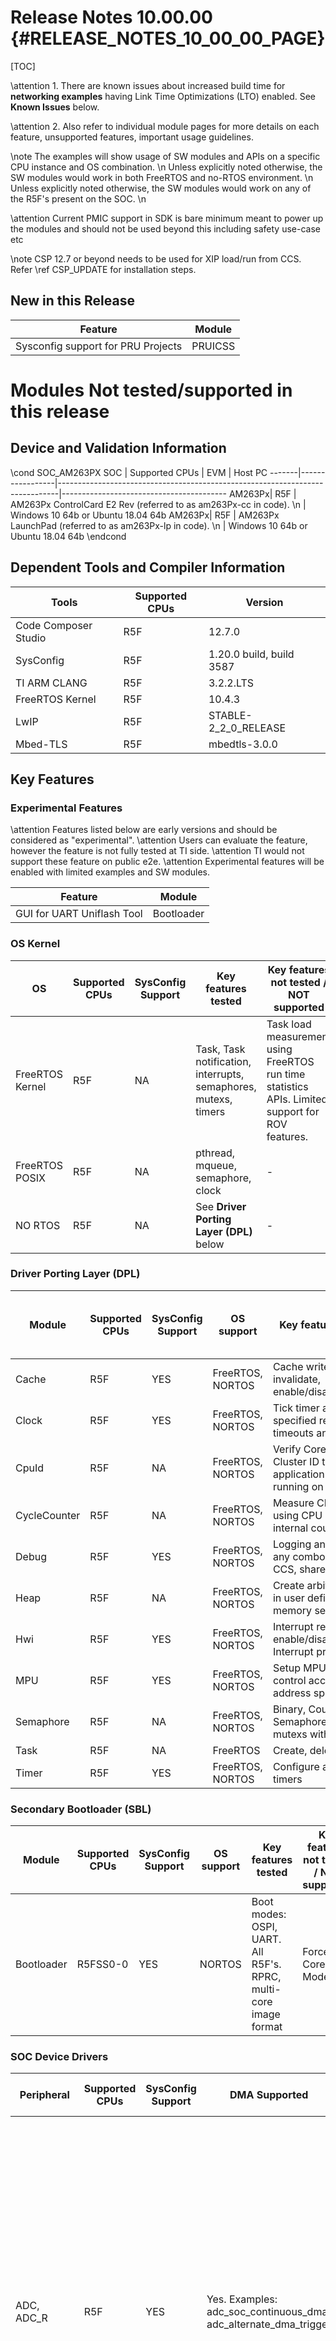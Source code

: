 # Release Notes 10.00.00 {#RELEASE_NOTES_10_00_00_PAGE}

[TOC]

\attention 1. There are known issues about increased build time for **networking examples** having Link Time Optimizations (LTO) enabled. See **Known Issues** below.

\attention 2. Also refer to individual module pages for more details on each feature, unsupported features, important usage guidelines.

\note The examples will show usage of SW modules and APIs on a specific CPU instance and OS combination. \n
      Unless explicitly noted otherwise, the SW modules would work in both FreeRTOS and no-RTOS environment. \n
      Unless explicitly noted otherwise, the SW modules would work on any of the R5F's present on the SOC. \n

\attention Current PMIC support in SDK is bare minimum meant to power up the modules and should not be used beyond this including safety use-case etc

\note CSP 12.7 or beyond needs to be used for XIP load/run from CCS. Refer \ref CSP_UPDATE for installation steps.

## New in this Release

Feature                                                                                         | Module
------------------------------------------------------------------------------------------------|-----------------------------------
Sysconfig support for PRU Projects                                                              | PRUICSS

# Modules Not tested/supported in this release


## Device and Validation Information

\cond SOC_AM263PX
SOC    | Supported CPUs  | EVM                                                                          | Host PC
-------|-----------------|------------------------------------------------------------------------------|-----------------------------------------
AM263Px| R5F             | AM263Px ControlCard E2 Rev     (referred to as am263Px-cc in code). \n       | Windows 10 64b or Ubuntu 18.04 64b
AM263Px| R5F             | AM263Px LaunchPad              (referred to as am263Px-lp in code). \n       | Windows 10 64b or Ubuntu 18.04 64b
\endcond


## Dependent Tools and Compiler Information

Tools                   | Supported CPUs | Version
------------------------|----------------|-----------------------
Code Composer Studio    | R5F            | 12.7.0
SysConfig               | R5F            | 1.20.0 build, build 3587
TI ARM CLANG            | R5F            | 3.2.2.LTS
FreeRTOS Kernel         | R5F            | 10.4.3
LwIP                    | R5F            | STABLE-2_2_0_RELEASE
Mbed-TLS                | R5F            | mbedtls-3.0.0


## Key Features

### Experimental Features

\attention Features listed below are early versions and should be considered as "experimental".
\attention Users can evaluate the feature, however the feature is not fully tested at TI side.
\attention TI would not support these feature on public e2e.
\attention Experimental features will be enabled with limited examples and SW modules.

Feature                                                             | Module
--------------------------------------------------------------------|--------------------------
GUI for UART Uniflash Tool                                          | Bootloader

### OS Kernel

OS              | Supported CPUs  | SysConfig Support | Key features tested                                             | Key features not tested / NOT supported
----------------|-----------------|-------------------|-----------------------------------------------------------------|----------------------------------------
FreeRTOS Kernel | R5F             | NA                | Task, Task notification, interrupts, semaphores, mutexs, timers | Task load measurement using FreeRTOS run time statistics APIs. Limited support for ROV features.
FreeRTOS POSIX  | R5F             | NA                | pthread, mqueue, semaphore, clock                               | -
NO RTOS         | R5F             | NA                | See **Driver Porting Layer (DPL)** below                        | -

### Driver Porting Layer (DPL)

Module            | Supported CPUs  | SysConfig Support | OS support       | Key features tested                                           | Key features not tested / NOT supported
------------------|-----------------|-------------------|------------------|---------------------------------------------------------------|----------------------------------------
Cache             | R5F             | YES               | FreeRTOS, NORTOS | Cache write back, invalidate, enable/disable                  | -
Clock             | R5F             | YES               | FreeRTOS, NORTOS | Tick timer at user specified resolution, timeouts and delays  | -
CpuId             | R5F             | NA                | FreeRTOS, NORTOS | Verify Core ID and Cluster ID that application is currently running on    | -
CycleCounter      | R5F             | NA                | FreeRTOS, NORTOS | Measure CPU cycles using CPU specific internal counters       | -
Debug             | R5F             | YES               | FreeRTOS, NORTOS | Logging and assert to any combo of: UART, CCS, shared memory  | -
Heap              | R5F             | NA                | FreeRTOS, NORTOS | Create arbitrary heaps in user defined memory segments        | -
Hwi               | R5F             | YES               | FreeRTOS, NORTOS | Interrupt register, enable/disable/restore, Interrupt prioritization                    | -
MPU               | R5F             | YES               | FreeRTOS, NORTOS | Setup MPU and control access to address space                 | -
Semaphore         | R5F             | NA                | FreeRTOS, NORTOS | Binary, Counting Semaphore, recursive mutexs with timeout     | -
Task              | R5F             | NA                | FreeRTOS         | Create, delete tasks                                          | -
Timer             | R5F             | YES               | FreeRTOS, NORTOS | Configure arbitrary timers                                    | -

### Secondary Bootloader (SBL)

Module     | Supported CPUs  | SysConfig Support | OS support       | Key features tested                                                         | Key features not tested / NOT supported
-----------|-----------------|-------------------|------------------|-----------------------------------------------------------------------------|----------------------------------------------------
Bootloader | R5FSS0-0        | YES               | NORTOS           | Boot modes: OSPI, UART. All R5F's. RPRC, multi-core image format            | Force Dual Core Mode

### SOC Device Drivers

Peripheral   | Supported CPUs | SysConfig Support | DMA Supported                         | Key features tested                                                                                                                                             | Key features not tested / NOT supported
-------------|----------------|-------------------|---------------------------------------|-----------------------------------------------------------------------------------------------------------------------------------------------------------------|---------------------------------------------------
ADC, ADC_R   | R5F            | YES               | Yes. Examples:  adc_soc_continuous_dma, adc_alternate_dma_trigger | Single software triggered conversion, Multiple ADC trigger using PWM, Result read using DMA (normal and alternate triggers), EPWM trip through PPB limit, PPB features, Burst mode, Single and Differential mode, Interrupt with Offset from Aquisition Window, EPWM/ECAP/RTI triggered conversions, Trigger Repeater for Undersampling and Oversampling, Global Force on Multiple ADCs, Internal DAC Loopback to Calibration Channels, Safety Checker and Aggregator, Open Short Detection feature                 | External channel selection
Bootloader   | R5F            | YES               | Yes. DMA enabled for SBL OSPI         | Boot modes: OSPI, UART. All R5F's                                                                                                                               | -
CMPSS        | R5F            | YES               | NA                                    | Asynchronous PWM trip, digital filter                                                                                                                                           | CMPSS Dac LoopBack feature
CPSW         | R5F            | YES               | No                                    | MAC loopback, PHY loopback, LWIP: Getting IP, Ping, Iperf, Layer 2 MAC, Layer 2 PTP Timestamping and Ethernet CPSW Switch support, TSN stack                      | RMII, MII mode
DAC          | R5F            | YES               | Yes. Example: dac_sine_dma            | Constant voltage, Square wave generation, Sine wave generation with and without DMA, Ramp wave generation, Random Voltage generation                            | -
ECAP         | R5F            | YES               | yes. Example : ecap_edma              | ECAP APWM mode, PWM capture, DMA trigger in both APWM and Capture Modes                                                                                         | -
EDMA         | R5F            | YES               | NA                                    | DMA transfer using interrupt and polling mode, QDMA Transfer, Channel Chaining, PaRAM Linking                                                                   | -
EPWM         | R5F            | YES               | Yes. Example: epwm_dma, epwm_xcmp_dma | Multiple EPWM Sync from Top Module, PWM outputs A and B in up-down count mode, Trip zone, Update PWM using EDMA, Valley switching, High resolution time period adjustment, chopper module features, type5 features           | -
EQEP         | R5F            | YES               | NA                                    | Speed and Position measurement. Frequency Measurement                                                                                                           | -
FSI          | R5F            | YES               | Yes. Example: fsi_loopback_dma        | RX, TX, polling, interrupt mode, Dma, single lane loopback.                                                                                                     | - FSI Spi Mode
GPIO         | R5F            | YES               | NA                                    | Output, Input and Interrupt functionality                                                                                                                       | -
I2C          | R5F            | YES               | No                                    | Controller mode, basic read/write                                                                                                                               | -
IPC Notify   | R5F            | YES               | NA                                    | Mailbox functionality, IPC between RTOS/NORTOS CPUs                                                                                                             | M4F core
IPC Rpmsg    | R5F            | YES               | NA                                    | RPMessage protocol based IPC                                                                                                                                    | M4F core
MCAN         | R5F            | YES               | No                                    | RX, TX, interrupt and polling mode, Corrupt Message Transmission Prevention, Error Passive state, Bus Off State, Bus Monitoring Mode                            | -
MCSPI        | R5F            | YES               | Yes. Example: mcspi_loopback_dma      | Controller/Peripheral mode, basic read/write, polling, interrupt and DMA mode                                                                                   | -
MDIO         | R5F            | YES               | NA                                    | Register read/write, link status and link interrupt enable API                                                                                                  | -
MMCSD        | R5F            | YES               | NA                                    | MMCSD 4bit, Raw read/write                                                                                                                                      | file IO, eMMC
PINMUX       | R5F            | YES               | NA                                    | Tested with multiple peripheral pinmuxes                                                                                                                        | -
PMU          | R5F            | NO                | NA                                    | Tested various PMU events                                                                                                                                       | Counter overflow detection is not enabled
OptiFlash    | R5F            | Yes               | NA                                    | FLC, RL2, RAT functionality, XIP with RL2 enabled                                                                                                               | OptiShare
OSPI         | R5F            | YES               | Yes. Example: ospi_flash_dma          | Read direct, Write indirect, Read/Write commands, DMA for read                                                                                                  | -
RTI          | R5F            | YES               | No                                    | Counter read, timebase selection, comparator setup for Interrupt, DMA requests                                                                                  | Capture feature, fast enabling/disabling of events not tested
RESOLVER     | R5F            | YES               | No                                    | Angle and Speed Calcution. input Band Pass Filter, Manual Phase Gain Correction and Manual Ideal Sample Selection Mode calculation                              | Tuning, Safety Diagnostic features
SDFM         | R5F            | YES               | yes. Example : sdfm_filter_sync_dmaread | Filter data read from CPU, Filter data read with PWM sync, triggered DMA read from the Filter FIFO, ECAP Clock LoopBack                                                                                                       | -
SOC          | R5F            | YES               | NA                                    | Lock/unlock MMRs, clock enable, set Hz, Xbar configuration, SW Warm Reset, Address Translation                                                                  | -
SPINLOCK     | R5F            | NA                | NA                                    | Lock, unlock HW spinlock                                                                                                                                        | -
UART         | R5F            | YES               | Yes. Example: uart_echo_dma           | Basic read/write at baud rate 115200, polling, interrupt mode                                                                                                   | HW flow control not tested, DMA mode not supported
WATCHDOG     | R5F            | YES               | NA                                    | Reset mode, Interrupt mode                                                                                                                                      | -

### Trigonometric Operations

Peripheral   | Supported CPUs | SysConfig Support | DMA Supported                         | Key features tested                                                                                                                                             | Key features not tested / NOT supported
-------------|----------------|-------------------|---------------------------------------|-----------------------------------------------------------------------------------------------------------------------------------------------------------------|---------------------------------------------------
TMU          | R5F            | NO                | NA                                    | TMU Operations, Pipelining, Contex Save                                                                                                                         | Square Root, Division Operations. more than 1 Interrupt Nesting for the contex save is not Supported.

### Board Device Drivers

Peripheral | Supported CPUs | SysConfig Support | Key features tested                                         | Key features not tested
-----------|----------------|-------------------|-------------------------------------------------------------|------------------------
EEPROM     | R5F            | YES               | Only compiled                                               | -
FLASH      | R5F            | YES               | OSPI Flash                                                  | -
LED        | R5F            | YES               | GPIO                                                        | -
ETHPHY     | R5F            | YES               | Tested with ethercat_slave_beckhoff_ssc_demo example        | -

### Networking

Module                      | Supported CPUs | SysConfig Support | OS Support  | Key features tested                                                                    | Key features not tested
----------------------------|----------------|-------------------|-------------|----------------------------------------------------------------------------------------|------------------------
Time-Sensitive Networking(gPTP-IEEE 802.1AS) | R5F            | NO                | FreeRTOS    | gPTP IEEE 802.1 AS-2020 compliant gPTP stack, End Nodes and Bridge mode support, YANG data model configuration  | Multi-Clock Domain
LwIP                                         | R5F            | YES               | FreeRTOS    | TCP/UDP IP networking stack with and without checksum offload enabled, TCP/UDP IP networking stack with server and client functionality, basic Socket APIs, netconn APIs and raw APIs, DHCP, ping, TCP iperf, scatter-gather, DSCP priority mapping                         | Other LwIP features
Ethernet driver (ENET)                       | R5F            | YES               | FreeRTOS    | Ethernet as port using CPSW, MAC loopback and PHY loopback, Layer 2 MAC, Packet Timestamping, CPSW Switch, CPSW EST, interrupt pacing, Policer and Classifier, MDIO Manual Mode, Credit Based Shaper (IEEE 802.1Qav), Strapped PHY (Early Ethernet)  | RMII, MII mode
ICSS-EMAC                   | R5F            | YES               | FreeRTOS    | Switch and MAC features, Storm Prevention (MAC), Host Statistics, Multicast Filtering  | Promiscuous Mode

<!-- Mbed-TLS                    | R5F            | NO                | FreeRTOS    | Tested software cryptography after porting, used mbedTLS with LwIP to implement HTTPS server  | Hardware offloaded cryptography -->

### Safety Diagnostic Library

Module            | Supported CPUs  | SysConfig Support | OS support       | Key features tested                                                                            | Key features not tested / NOT supported
------------------|-----------------|-------------------|------------------|------------------------------------------------------------------------------------------------|----------------------------------------
MCRC              | R5F             | NA                |  NORTOS | Full CPU, Auto CPU Mode and Semi CPU Auto Mode                                                          | -
DCC               | R5F             | NA                |  NORTOS | Single Shot and Continuous modes                                    | -
PBIST             | R5F             | NA                |  NORTOS | Memories supported by MSS PBIST controller.          | -
ESM               | R5F             | NA                |  NORTOS | Tested in combination with RTI, DCC                                        | -
RTI               | R5F             | NA                |  NORTOS | WINDOWSIZE_100_PERCENT, WINDOWSIZE_50_PERCENT ,Latency/Propagation timing error(early)(50% window),Latency/Propagation timing error(late)(50% window)                                     | -
ECC               | R5F             | NA                |  NORTOS | ECC of MSS_L2, R5F TCM, MCAN, VIM, ICSSM, TPTC      | R5F Cache
ECC Bus Safety    | R5F             | NA                |  NORTOS | AHB, AXI, TPTC                           | -
CCM               | R5F             | NA                |  NORTOS | CCM Self Test Mode,Error Forcing Mode and Self Test Error Forcing Mode. TMU and RL2 are also validated                      | -
R5F STC(LBIST), Static Register Read| R5F               | NA                |  NORTOS | STC of R5F, R5F CPU Static Register Read                                 |-
TMU ROM Checksum  | R5F             | NA                |  NORTOS | ROM checksum for TMU                                                                         | -
Time out Gasket(STOG)  | R5F             | NA                |  NORTOS | Timeout gasket feature                    | -
Thermal Monitor(VTM)| R5F             | NA                |  NORTOS | Over, under and thershold temperature interrupts                   | -

**Note**: SDL is validate only on ControlCard.

### PRU IO

Module          | Supported CPUs    | SysConfig Support | OS Support        | Key features tested                                                               | Key features not tested
----------------|-------------------|-------------------|-------------------|-----------------------------------------------------------------------------------|-------------------------------------------------
Empty           | PRU               | YES                | Bare Metal        | Empty project to get started with PRU firmware development                        | -


## Fixed Issues

<table>
<tr>
    <th> ID
    <th> Head Line
    <th> Module
    <th> Applicable Releases
    <th> Applicable Devices
    <th> Resolution/Comments
</tr>
<tr>
    <td> PROC_SDL-7347
    <td> MCRC does not provide API to configure data width, CRC algo etc.
    <td> MCRC
    <td> 09.00.00 Onwards
    <td> AM263x, AM263Px
    <td>
<tr>
    <td> PROC_SDL-6910
    <td> Update to move some of the non static registers.
    <td> R5F CPU UTILS
    <td> 09.00.00 Onwards
    <td> AM263x, AM263Px
    <td> Updated R5F UTILS structure to move some of the non static registers.
</tr>
<tr>
    <td> PINDSW-8097
    <td> Wrong PHY Config when using the QSPI Boot mode
    <td> ICSS-EMAC
    <td> 09.02.00 Onwards
    <td> AM263x, AM263Px
    <td> Fixed the application intiialization sequence and added required delay for PHY Powerup to SMI ready.
</tr>
</table>

## Known Issues
<table>
<tr>
    <th> ID
    <th> Head Line
    <th> Module
    <th> Reported in release
    <th> Workaround
</tr>
<tr>
    <td> MCUSDK-13641
    <td> Increased build time for examples using Link Time Optimization (-flto) with TI-ARM-CLANG 4.0.0 LTS
    <td> Build
    <td> 10.00.00 onwards
    <td> -
</tr>
<tr>
    <td> MCUSDK-11507
    <td> ENET: CPSW MAC port is stuck forever and dropping all the Rx/Tx packets with reception of corrupts preamble
    <td> CPSW
    <td> 09.00.01
    <td> None
</tr>
<tr>
    <td> MCUSDK-12312
    <td> ROM bootloader fails when booting from Macronix Flash on AM263Px-LP
    <td> SBL
    <td> 09.01.00
    <td> Use UART/CCS Boot
</tr>
<tr>
    <td> MCUSDK-12313
    <td> OSPI Phy Tuning not working on Macronix Flash on AM263Px-LP
    <td> SBL
    <td> 09.01.00
    <td> Use UART/CCS Boot
</tr>
<tr>
    <td> MCUSDK-12289
    <td> 32 KB TCM is used in examples sysconfig MPU module, size should be 64 KB
    <td> Common
    <td> 09.01.00
    <td> Use 64KB TCM in user application
</tr>
<tr>
    <td> MCUSDK-12265
    <td> SDFM example failure on am263px-lp
    <td> SDFM
    <td> 09.01.00
    <td> None
</tr>
<tr>
    <td> MCUSDK-12264
    <td> EQEP position speed example failure on am263px-lp
    <td> EQEP
    <td> 09.01.00
    <td> None
</tr>
<tr>
    <td> MCUSDK-12247
    <td> Syscfg: ouptutxbar generated code doesnt change the instance
    <td> XBAR
    <td> 09.01.00
    <td> Use XBAR driver API to configure the output xbar instance
</tr>
<tr>
    <td> MCUSDK-11675
    <td> INDAC write only works if MPU for flash is only configured as Strongly-ordered
    <td> OSPI
    <td> 09.01.00
    <td> None
</tr>
<tr>
    <td> MCUSDK-13111
    <td> Memory Configurator/syscfg auto-linker generator doesn't support reordering
    <td> Build
    <td> 09.01.00 onwards
    <td> -
</tr>
<tr>
    <td> MCUSDK-13109
    <td> RTI Interrupt req is pulse type and not level type
    <td> RTI
    <td> 09.01.00 onwards
    <td> -
</tr>
<tr>
    <td> MCUSDK-13014
    <td> The memory read feature of uniflash erases the memory
    <td> Flash
    <td> 09.01.00 onwards
    <td> -
</tr>
<tr>
    <td> MCUSDK-13011
    <td> Multicore Empty project not working properly
    <td> FreeRTOS
    <td> 09.01.00 onwards
    <td> -
</tr>
<tr>
    <td> MCUSDK-12986
    <td> FreeRTOS: Barrier instructions missing in Interrupt Disable/Enable API's
    <td> FreeRTOS
    <td> 09.01.00 onwards
    <td> -
</tr>
<tr>
    <td> PINDSW-7715
    <td> Dual EMAC instance not working with both ports together for icss_emac_lwip example
    <td> ICSS-EMAC
    <td> 09.02.00 onwards
    <td> None
</tr>
<tr>
    <td> PINDSW-7746
    <td> Low iperf values in TCP and UDP
    <td> ICSS-EMAC
    <td> 09.02.00 onwards
    <td> None
</tr>
<tr>
    <td> PINDSW-8118
    <td> Enabling DHCP mode in icss_emac_lwip example causes assert
    <td> ICSS-EMAC
    <td> 09.02.00 onwards
    <td> None
</tr>
<tr>
    <td> MCUSDK-12756
    <td> MbedTLS - Timing side channel attack in RSA private operation exposing plaintext.
    <td> Mbed-TLS
    <td> 08.06.00 onwards
    <td> None
</tr>
<tr>
    <td> PROC_SDL-7615
    <td> ECC example fails for SEC and DED for TPTC memories.
    <td> SDL
    <td> 09.02.00 onwards
    <td> None
</tr>
<tr>
    <td> PROC_SDL-8392
    <td> In ECC bus safety example, ECC error is not properly cleared at the source.
    <td> SDL
    <td> 09.00.00 onwards
    <td> None
</tr>
<tr>
    <td> PROC_SDL-8393
    <td> In ECC bus safety, error injection test writes to address 0x0.
    <td> SDL
    <td> 09.00.00 onwards
    <td> None
</tr>
</table>

## Errata
<table>
<tr>
    <th> ID
    <th> Head Line
    <th> Module
    <th> SDK Status
</tr>
<tr>
    <td> i2189
    <td> OSPI: Controller PHY Tuning Algorithm
    <td> OSPI
    <td> Open
</tr>
<tr>
    <td> i2311
    <td> USART: Spurious DMA Interrupts
    <td> UART
    <td> Implemented
</tr>
<tr>
    <td> i2324
    <td> No synchronizer present between GCM and GCD status signals
    <td> Common
    <td> Implemented
</tr>
<tr>
    <td> i2345
    <td> CPSW: Ethernet Packet corruption occurs if CPDMA fetches a packet which spans across memory banks
    <td> CPSW
    <td> Implemented
</tr>
<tr>
    <td> i2350
    <td> McSPI data transfer using EDMA in 'ABSYNC' mode stops after 32 bits transfer
    <td> McSPI
    <td> Open
</tr>
<tr>
    <td> i2351
    <td> OSPI: Controller does not support Continuous Read mode with NAND Flash
    <td> OSPI
    <td> Open
</tr>
<tr>
    <td> i2354
    <td> SDFM: Two Back-to-Back Writes to SDCPARMx Register Bit Fields CEVT1SEL, CEVT2SEL, and HZEN Within Three SD-Modulator Clock Cycles can Corrupt SDFM State Machine, Resulting in Spurious Comparator Events
    <td> SDFM
    <td> Open
</tr>
<tr>
    <td> i2356
    <td> ADC: Interrupts may Stop if INTxCONT (Continue-to-Interrupt Mode) is not Set
    <td> ADC
    <td> Implemented
</tr>
<tr>
    <td> i2383
    <td> OSPI: 2-byte address is not supported in PHY DDR mode
    <td> OSPI
    <td> Open
</tr>
<tr>
    <td> i2401
    <td> CPSW: Host Timestamps Cause CPSW Port to Lock up
    <td> CPSW
    <td> Open
</tr>
<tr>
    <td> i2404
    <td> Race condition in mailbox registers resulting in events miss
    <td> IPC, Mailbox
    <td> Implemented
</tr>
<tr>
    <td> i2405
    <td> CONTROLSS: Race condition OUTPUT_XBAR and PWM_XBAR resulting in event miss
    <td> Crossbar
    <td> Open
</tr>
</table>

## Limitations
<table>
<tr>
    <th> ID
    <th> Head Line
    <th> Module
    <th> Reported in release
    <th> Workaround
</tr>
<tr>
    <td> -
    <td> -
    <td> -
    <td> -
    <td> -
</tr>
</table>

## Upgrade and Compatibility Information
### Compiler Options

<table>
<tr>
    <th> Module
    <th> Affected API
    <th> Change
    <th> Additional Remarks
</tr>
<tr>
    <td> -
    <td> -
    <td> -
    <td> -
</tr>
</table>

### SOC Device Drivers

<table>
<tr>
    <th> Module
    <th> Affected API
    <th> Change
    <th> Additional Remarks
</tr>
<tr>
    <td> -
    <td> -
    <td> -
    <td> -
</tr>
</table>

### Networking

<table>
<tr>
    <th> Module
    <th> Affected API
    <th> Change
    <th> Additional Remarks
</tr>
<tr>
    <td> -
    <td> -
    <td> -
    <td> -
</tr>
</table>

